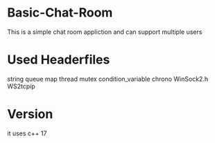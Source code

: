 # Basic-Chat-Room
This is a simple chat room appliction and can support multiple users
# Used Headerfiles
string
queue
map
thread
mutex
condition_variable
chrono
WinSock2.h
WS2tcpip
# Version
it uses c++ 17
